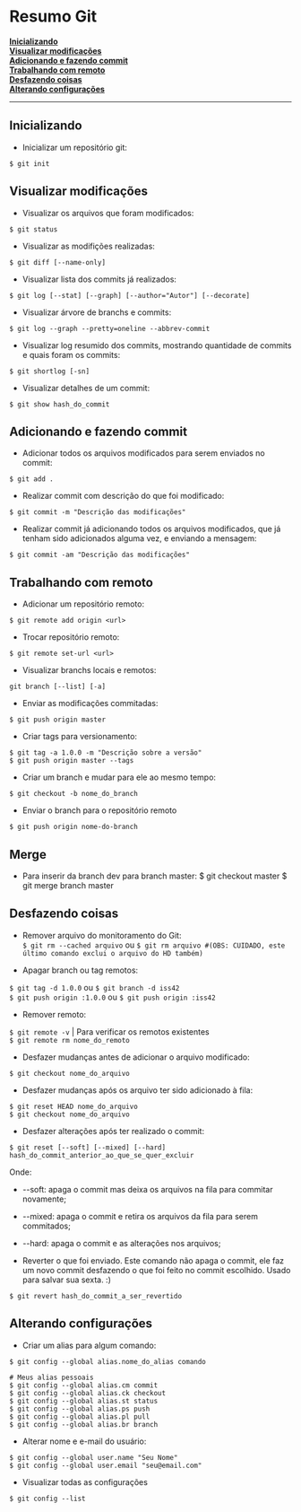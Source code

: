 # Resumo Git

**[Inicializando](#inicializando)**  
**[Visualizar modificações](#visualizar-modifica%C3%A7%C3%B5es)**  
**[Adicionando e fazendo commit](#adicionando-e-fazendo-commit)**  
**[Trabalhando com remoto](#trabalhando-com-remoto)**  
**[Desfazendo coisas](#desfazendo-coisas)**  
**[Alterando configurações](#alterando-configura%C3%A7%C3%B5es)**  

---

## Inicializando

- Inicializar um repositório git:

```$ git init```

## Visualizar modificações

- Visualizar os arquivos que foram modificados:

```$ git status```

- Visualizar as modifições realizadas:

```$ git diff [--name-only]```

- Visualizar lista dos commits já realizados:

```$ git log [--stat] [--graph] [--author="Autor"] [--decorate]```

- Visualizar árvore de branchs e commits:

```$ git log --graph --pretty=oneline --abbrev-commit```

- Visualizar log resumido dos commits, mostrando quantidade de commits e quais foram os commits:

```$ git shortlog [-sn]```

- Visualizar detalhes de um commit:

```$ git show hash_do_commit```

## Adicionando e fazendo commit

- Adicionar todos os arquivos modificados para serem enviados no commit:

```$ git add .```

- Realizar commit com descrição do que foi modificado:

```$ git commit -m "Descrição das modificações"```

- Realizar commit já adicionando todos os arquivos modificados, que já tenham sido adicionados alguma vez, e enviando a mensagem:

```$ git commit -am "Descrição das modificações"```

## Trabalhando com remoto

- Adicionar um repositório remoto:

```$ git remote add origin <url>```

- Trocar repositório remoto:

```$ git remote set-url <url>```

- Visualizar branchs locais e remotos:  
 
```git branch [--list] [-a]```

- Enviar as modificações commitadas:

```$ git push origin master```

- Criar tags para versionamento:

```$ git tag -a 1.0.0 -m "Descrição sobre a versão"```  
```$ git push origin master --tags```

- Criar um branch e mudar para ele ao mesmo tempo:

```$ git checkout -b nome_do_branch```

- Enviar o branch para o repositório remoto

```$ git push origin nome-do-branch```

## Merge

- Para inserir da branch dev para branch master:
$ git checkout master
$ git merge branch master

## Desfazendo coisas

- Remover arquivo do monitoramento do Git:  
```$ git rm --cached arquivo``` ou ```$ git rm arquivo #(OBS: CUIDADO, este último comando exclui o arquivo do HD também)```

- Apagar branch ou tag remotos:

```$ git tag -d 1.0.0``` ou ```$ git branch -d iss42```   
```$ git push origin :1.0.0``` ou ```$ git push origin :iss42```

- Remover remoto:

```$ git remote -v``` | Para verificar os remotos existentes  
```$ git remote rm nome_do_remoto```

- Desfazer mudanças antes de adicionar o arquivo modificado:

```$ git checkout nome_do_arquivo```

- Desfazer mudanças após os arquivo ter sido adicionado à fila:

```$ git reset HEAD nome_do_arquivo```  
```$ git checkout nome_do_arquivo```

- Desfazer alterações após ter realizado o commit:

```$ git reset [--soft] [--mixed] [--hard] hash_do_commit_anterior_ao_que_se_quer_excluir```

Onde: 
 - --soft: apaga o commit mas deixa os arquivos na fila para commitar novamente; 
 - --mixed: apaga o commit e retira os arquivos da fila para serem commitados;
 - --hard: apaga o commit e as alterações nos arquivos; 

- Reverter o que foi enviado. Este comando não apaga o commit, ele faz um novo commit desfazendo o que foi feito no commit escolhido. Usado para salvar sua sexta. :)

```$ git revert hash_do_commit_a_ser_revertido```

## Alterando configurações

- Criar um alias para algum comando:

```$ git config --global alias.nome_do_alias comando```

```
# Meus alias pessoais
$ git config --global alias.cm commit
$ git config --global alias.ck checkout
$ git config --global alias.st status
$ git config --global alias.ps push
$ git config --global alias.pl pull
$ git config --global alias.br branch
```

- Alterar nome e e-mail do usuário:

```$ git config --global user.name "Seu Nome"```  
```$ git config --global user.email "seu@email.com"```   

- Visualizar todas as configurações

```$ git config --list```
